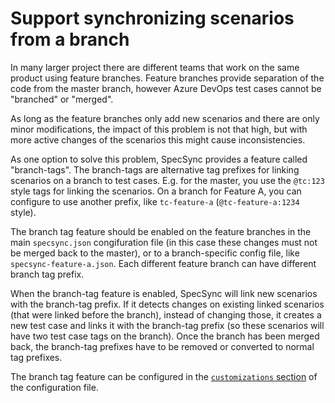# Support synchronizing scenarios from a branch

In many larger project there are different teams that work on the same product using feature branches. Feature branches provide separation of the code from the master branch, however Azure DevOps test cases cannot be "branched" or "merged".

As long as the feature branches only add new scenarios and there are only minor modifications, the impact of this problem is not that high, but with more active changes of the scenarios this might cause inconsistencies.

As one option to solve this problem, SpecSync provides a feature called "branch-tags". The branch-tags are alternative tag prefixes for linking scenarios on a branch to test cases. E.g. for the master, you use the `@tc:123` style tags for linking the scenarios. On a branch for Feature A, you can configure to use another prefix, like `tc-feature-a` \(`@tc-feature-a:1234` style\). 

The branch tag feature should be enabled on the feature branches in the main `specsync.json` congifuration file \(in this case these changes must not be merged back to the master\), or to a branch-specific config file, like `specsync-feature-a.json`. Each different feature branch can have different branch tag prefix.

When the branch-tag feature is enabled, SpecSync will link new scenarios with the branch-tag prefix. If it detects changes on existing linked scenarios \(that were linked before the branch\), instead of changing those, it creates a new test case and links it with the branch-tag prefix \(so these scenarios will have two test case tags on the branch\). Once the branch has been merged back, the branch-tag prefixes have to be removed or converted to normal tag prefixes.

The branch tag feature can be configured in the [`customizations` section](../reference/configuration/configuration-customizations.md) of the configuration file.

